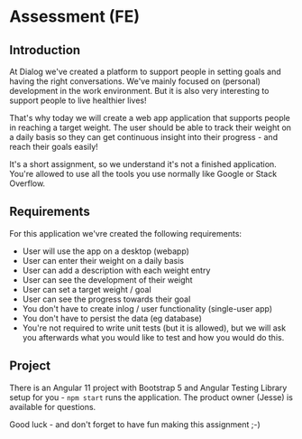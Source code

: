 # Assessment (FE)

## Introduction

At Dialog we've created a platform to support people in setting goals and having the right conversations. We've mainly focused on (personal) development in the work environment. But it is also very interesting to support people to live healthier lives!

That's why today we will create a web app application that supports people in reaching a target weight. The user should be able to track their weight on a daily basis so they can get continuous insight into their progress - and reach their goals easily!

It's a short assignment, so we understand it's not a finished application. You're allowed to use all the tools you use normally like Google or Stack Overflow.

## Requirements

For this application we'vre created the following requirements:

* User will use the app on a desktop (webapp)
* User can enter their weight on a daily basis
* User can add a description with each weight entry
* User can see the development of their weight
* User can set a target weight / goal
* User can see the progress towards their goal
* You don't have to create inlog / user functionality (single-user app)
* You don't have to persist the data (eg database)
* You're not required to write unit tests (but it is allowed), but we will ask you afterwards what you would like to test and how you would do this.

## Project

There is an Angular 11 project with Bootstrap 5 and Angular Testing Library setup for you - `npm start` runs the application.
The product owner (Jesse) is available for questions.

Good luck - and don't forget to have fun making this assignment ;-)
